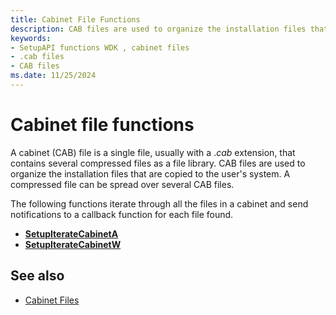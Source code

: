 ```yaml
---
title: Cabinet File Functions
description: CAB files are used to organize the installation files that are copied to the user's system.
keywords:
- SetupAPI functions WDK , cabinet files
- .cab files
- CAB files
ms.date: 11/25/2024
---
```


# Cabinet file functions

A cabinet (CAB) file is a single file, usually with a .*cab* extension, that contains several compressed files as a file library. CAB files are used to organize the installation files that are copied to the user's system. A compressed file can be spread over several CAB files.

The following functions iterate through all the files in a cabinet and send notifications to a callback function for each file found.

- [**SetupIterateCabinetA**](/windows/win32/api/setupapi/nf-setupapi-setupiteratecabineta)
- [**SetupIterateCabinetW**](/windows/win32/api/setupapi/nf-setupapi-setupiteratecabineta)

## See also

- [Cabinet Files](/windows/win32/msi/cabinet-files)
